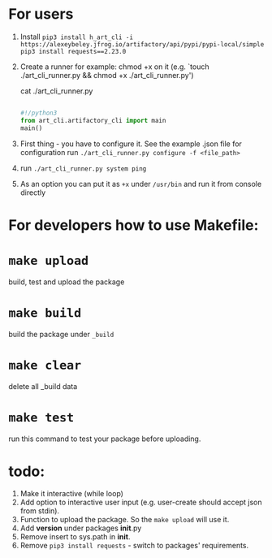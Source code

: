 # For users

1) Install
   `pip3 install h_art_cli -i https://alexeybeley.jfrog.io/artifactory/api/pypi/pypi-local/simple`
   `pip3 install requests==2.23.0`
2) Create a runner for example:
   chmod +x on it (e.g. `touch ./art_cli_runner.py && chmod +x ./art_cli_runner.py')
   
   cat ./art_cli_runner.py
   ```python

   #!/python3
   from art_cli.artifactory_cli import main
   main()
   ```
3) First thing - you have to configure it.
   See the example .json file for configuration 
   run `./art_cli_runner.py configure -f <file_path>`
4) run `./art_cli_runner.py system ping`  
5) As an option you can put it as `+x` under `/usr/bin` and run it from console directly

# For developers how to use Makefile:

# `make upload`
build, test and upload the package

# `make build`
build the package under `_build`

# `make clear`
delete all _build data

# `make test`
run this command to test your package before uploading.

# todo:
1) Make it interactive (while loop)
2) Add option to interactive user input (e.g. user-create should accept json from stdin).
3) Function to upload the package. So the `make upload` will use it.
4) Add __version__ under packages __init__.py
5) Remove insert to sys.path in __init__. 
6) Remove `pip3 install requests` - switch to packages' requirements.